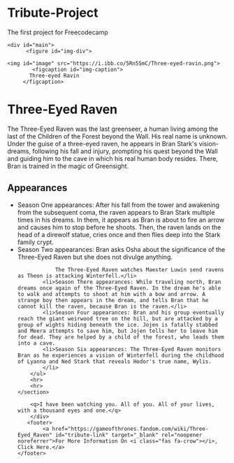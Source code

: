# Tribute-Project
The first project for Freecodecamp

<!DOCTYPE html>
<html lang="en" >
<head>
  <meta charset="UTF-8">
  <title>CodePen - Tribute page</title>
  <link rel="stylesheet" href="./style.css">

</head>
<html>
  
  
<body>
<!-- partial:index.partial.html -->

<title> 
  
  <meta name="viewport" content="width=device-width, initial-scale=1.0">
</title>
<body>

    <div id="main">
          <figure id="img-div"> 
           
    <img id="image" src="https://i.ibb.co/5Rn55mC/Three-eyed-ravin.png">
            <figcaption id="img-caption">
           Three-eyed Ravin
         </figcaption>
  </figure>
        <h1 id="title">Three-Eyed Raven</h1>
         <p>The Three-Eyed Raven was the last greenseer, a human living among the last of the Children of the Forest beyond the Wall. His real name is unknown. Under the guise of a three-eyed raven, he appears in Bran Stark's vision-dreams, following his fall and injury, prompting his quest beyond the Wall and guiding him to the cave in which his real human body resides. There, Bran is trained in the magic of Greensight.</p>  
       
            
  <section id="tribute-info">       <h2>Appearances</h2>
 <ul>
            <li>Season One appearances: After his fall from the tower and awakening from the subsequent coma, the raven appears to Bran Stark multiple times in his dreams. In them, it appears as Bran is about to fire an arrow and causes him to stop before he shoots. Then, the raven lands on the head of a direwolf statue, cries once and then flies deep into the Stark family crypt.</li>  
            <li>Season Two appearances: Bran asks Osha about the significance of the Three-Eyed Raven but she does not divulge anything.

                The Three-Eyed Raven watches Maester Luwin send ravens as Theon is attacking Winterfell.</li> 
            <li>Season There appearances: While traveling north, Bran dreams once again of the Three-Eyed Raven. In the dream he's able to walk and attempts to shoot at him with a bow and arrow. A strange boy then appears in the dream, and tells Bran that he cannot kill the raven, because Bran is the raven.</li> 
            <li>Season Four appearances: Bran and his group eventually reach the giant weirwood tree on the hill, but are attacked by a group of wights hiding beneath the ice. Jojen is fatally stabbed and Meera attempts to save him, but Jojen tells her to leave him for dead. They are helped by a child of the forest, who leads them into a cave. 
            <li>Season Six appearances: The Three-Eyed Raven monitors Bran as he experiences a vision of Winterfell during the childhood of Lyanna and Ned Stark that reveals Hodor's true name, Wylis. 
            </li>  
        </ul>
        <hr>
        <hr>
    </section>
                   
        <q>I have been watching you. All of you. All of your lives, with a thousand eyes and one.</q>   
        </div>   
       <footer>
            <a href="https://gameofthrones.fandom.com/wiki/Three-Eyed_Raven" id="tribute-link" target="_blank" rel="noopener noreferrer">For More Information On <i class="fas fa-crow"></i>, Click Here.</a>
    </footer>
      
</body>
</html>
<!-- partial -->
